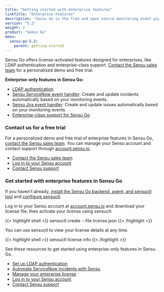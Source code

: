 ```yaml
---
title: "Getting started with enterprise features"
linkTitle: "Enterprise Features"
description: "Sensu Go is the free and open source monitoring event pipeline, written in Go and designed for container-based and hybrid-cloud infrastructures. Sensu Inc. offers support packages for Sensu Go as well as license-activated features designed for enterprises, like LDAP authentication and integrations with industry-standard tools."
version: "5.2"
weight: 2
product: "Sensu Go"
menu:
  sensu-go-5.2:
    parent: getting-started
---
```


Sensu Go offers license-activated features designed for enterprises, like LDAP authentication and enterprise-class support.
[Contact the Sensu sales team][1] for a personalized demo and free trial.

**Enterprise-only features in Sensu Go:**

- [LDAP authentication](../../installation/auth)
- [Sensu ServiceNow event handler](https://bonsai.sensu.io/assets/portertech/sensu-servicenow-handler): Create and update incidents automatically based on your monitoring events.
- [Sensu Jira event handler](https://bonsai.sensu.io/assets/portertech/sensu-jira-handler): Create and update issues automatically based on your monitoring events.
- [Enterprise-class support for Sensu Go](https://sensu.io/support/)

### Contact us for a free trial

For a personalized demo and free trial of enterprise features in Sensu Go, [contact the Sensu sales team][1].
You can manage your Sensu account and contact support through [account.sensu.io][2].

- [Contact the Sensu sales team](https://sensu.io/sales/)
- [Log in to your Sensu account][2]
- [Contact Sensu support](https://account.sensu.io/support)

### Get started with enterprise features in Sensu Go

If you haven't already, [install the Sensu Go backend, agent, and sensuctl tool](../../installation/install-sensu) and [configure sensuctl](../../sensuctl/reference/#first-time-setup).

Log in to your Sensu account at [account.sensu.io](https://account.sensu.io/) and download your license file, then activate your license using sensuctl.

{{< highlight shell >}}
sensuctl create --file license.json
{{< /highlight >}}

You can use sensuctl to view your license details at any time.

{{< highlight shell >}}
sensuctl license info
{{< /highlight >}}

See these resources to get started using enterprise-only features in Sensu Go.

- [Set up LDAP authentication](../../installation/auth)
- [Automate ServiceNow incidents with Sensu](../../guides/enterprise-assets)
- [Manage your enterprise license](../../reference/enterprise)
- [Log in to your Sensu account](https://account.sensu.io)
- [Contact Sensu support](https://account.sensu.io/support)

[1]: https://sensu.io/sales/
[2]: https://account.sensu.io/
